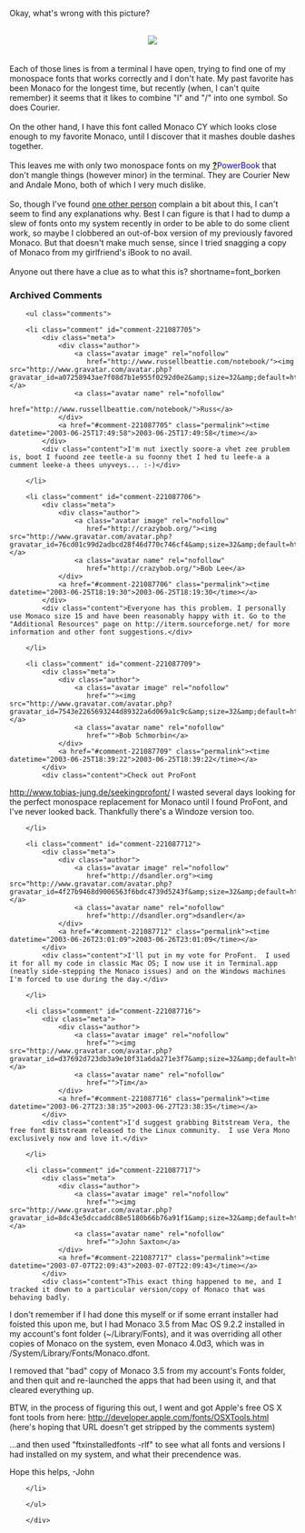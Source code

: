 Okay, what's wrong with this picture?
<br /><br />
<div align="center"><img src="http://www.decafbad.com/blog-images/font-issues.gif" /></div>
<br /><br />
Each of those lines is from a terminal I have open, trying to find
one of my monospace fonts that works correctly and I don't hate.  My
past favorite has been Monaco for the longest time, but recently (when,
I can't quite remember) it seems that it likes to combine "l" and "/"
into one symbol.  So does Courier.  
<br /><br />
On the other hand, I have this font
called Monaco CY which looks close enough to my favorite Monaco, until I 
discover that it mashes double dashes together.
<br /><br />
This leaves me with only two monospace fonts on my <span style='background : #FFFFCE;'><a href="http://www.decafbad.com/twiki/bin/edit/Main/PowerBook?topicparent=Main.FilterData"><b>?</b></a><font color="#0000FF">PowerBook</font></span> that don't
mangle things (however minor) in the terminal. They are Courier New and
Andale Mono, both of which I very much dislike.
<br /><br />
So, though I've found <a href="http://www.dsandler.org/entry.php?1004" target="_top">one other person</a> 
complain a bit about this, I can't seem to find any explanations why.  Best
I can figure is that I had to dump a slew of fonts onto my system recently
in order to be able to do some client work, so maybe I clobbered an out-of-box
version of my previously favored Monaco.  But that doesn't make much sense, since
I tried snagging a copy of Monaco from my girlfriend's iBook to no avail.
<br /><br />
Anyone out there have a clue as to what this is?
<!--more-->
shortname=font_borken

<div id="comments" class="comments archived-comments">
            <h3>Archived Comments</h3>
            
        <ul class="comments">
            
        <li class="comment" id="comment-221087705">
            <div class="meta">
                <div class="author">
                    <a class="avatar image" rel="nofollow" 
                       href="http://www.russellbeattie.com/notebook/"><img src="http://www.gravatar.com/avatar.php?gravatar_id=a07258943ae7f08d7b1e955f0292d0e2&amp;size=32&amp;default=http://mediacdn.disqus.com/1320279820/images/noavatar32.png"/></a>
                    <a class="avatar name" rel="nofollow" 
                       href="http://www.russellbeattie.com/notebook/">Russ</a>
                </div>
                <a href="#comment-221087705" class="permalink"><time datetime="2003-06-25T17:49:58">2003-06-25T17:49:58</time></a>
            </div>
            <div class="content">I'm nut ixectly soore-a vhet zee prublem is, boot I fuoond zee teetle-a su foonny thet I hed tu leefe-a a cumment leeke-a thees unyveys... :-)</div>
            
        </li>
    
        <li class="comment" id="comment-221087706">
            <div class="meta">
                <div class="author">
                    <a class="avatar image" rel="nofollow" 
                       href="http://crazybob.org/"><img src="http://www.gravatar.com/avatar.php?gravatar_id=76cd01c99d2adbcd28f46d770c746cf4&amp;size=32&amp;default=http://mediacdn.disqus.com/1320279820/images/noavatar32.png"/></a>
                    <a class="avatar name" rel="nofollow" 
                       href="http://crazybob.org/">Bob Lee</a>
                </div>
                <a href="#comment-221087706" class="permalink"><time datetime="2003-06-25T18:19:30">2003-06-25T18:19:30</time></a>
            </div>
            <div class="content">Everyone has this problem. I personally use Monaco size 15 and have been reasonably happy with it. Go to the "Additional Resources" page on http://iterm.sourceforge.net/ for more information and other font suggestions.</div>
            
        </li>
    
        <li class="comment" id="comment-221087709">
            <div class="meta">
                <div class="author">
                    <a class="avatar image" rel="nofollow" 
                       href=""><img src="http://www.gravatar.com/avatar.php?gravatar_id=7543e2265693244d89322a6d069a1c9c&amp;size=32&amp;default=http://mediacdn.disqus.com/1320279820/images/noavatar32.png"/></a>
                    <a class="avatar name" rel="nofollow" 
                       href="">Bob Schmorbin</a>
                </div>
                <a href="#comment-221087709" class="permalink"><time datetime="2003-06-25T18:39:22">2003-06-25T18:39:22</time></a>
            </div>
            <div class="content">Check out ProFont
http://www.tobias-jung.de/seekingprofont/
I wasted several days looking for the perfect monospace replacement for Monaco until I found ProFont, and I've never looked back.  Thankfully there's a Windoze version too.</div>
            
        </li>
    
        <li class="comment" id="comment-221087712">
            <div class="meta">
                <div class="author">
                    <a class="avatar image" rel="nofollow" 
                       href="http://dsandler.org"><img src="http://www.gravatar.com/avatar.php?gravatar_id=4f27b9468d9006563f6bdc4739d5243f&amp;size=32&amp;default=http://mediacdn.disqus.com/1320279820/images/noavatar32.png"/></a>
                    <a class="avatar name" rel="nofollow" 
                       href="http://dsandler.org">dsandler</a>
                </div>
                <a href="#comment-221087712" class="permalink"><time datetime="2003-06-26T23:01:09">2003-06-26T23:01:09</time></a>
            </div>
            <div class="content">I'll put in my vote for ProFont.  I used it for all my code in classic Mac OS; I now use it in Terminal.app (neatly side-stepping the Monaco issues) and on the Windows machines I'm forced to use during the day.</div>
            
        </li>
    
        <li class="comment" id="comment-221087716">
            <div class="meta">
                <div class="author">
                    <a class="avatar image" rel="nofollow" 
                       href=""><img src="http://www.gravatar.com/avatar.php?gravatar_id=d37692d723db3a9e10f31a6da271e3f7&amp;size=32&amp;default=http://mediacdn.disqus.com/1320279820/images/noavatar32.png"/></a>
                    <a class="avatar name" rel="nofollow" 
                       href="">Tim</a>
                </div>
                <a href="#comment-221087716" class="permalink"><time datetime="2003-06-27T23:38:35">2003-06-27T23:38:35</time></a>
            </div>
            <div class="content">I'd suggest grabbing Bitstream Vera, the free font Bitstream released to the Linux community.  I use Vera Mono exclusively now and love it.</div>
            
        </li>
    
        <li class="comment" id="comment-221087717">
            <div class="meta">
                <div class="author">
                    <a class="avatar image" rel="nofollow" 
                       href=""><img src="http://www.gravatar.com/avatar.php?gravatar_id=8dc43e5dccaddc88e5180b66b76a91f1&amp;size=32&amp;default=http://mediacdn.disqus.com/1320279820/images/noavatar32.png"/></a>
                    <a class="avatar name" rel="nofollow" 
                       href="">John Saxton</a>
                </div>
                <a href="#comment-221087717" class="permalink"><time datetime="2003-07-07T22:09:43">2003-07-07T22:09:43</time></a>
            </div>
            <div class="content">This exact thing happened to me, and I tracked it down to a particular version/copy of Monaco that was behaving badly.

I don't remember if I had done this myself or if some errant installer had foisted this upon me, but I had Monaco 3.5 from Mac OS 9.2.2 installed in my account's font folder (~/Library/Fonts), and it was overriding all other copies of Monaco on the system, even Monaco 4.0d3, which was in /System/Library/Fonts/Monaco.dfont.

I removed that "bad" copy of Monaco 3.5 from my account's Fonts folder, and then quit and re-launched the apps that had been using it, and that cleared everything up.

BTW, in the process of figuring this out, I went and got Apple's free OS X font tools from here:
http://developer.apple.com/fonts/OSXTools.html (here's hoping that URL doesn't get stripped by the comments system)

...and then used "ftxinstalledfonts -rlf" to see what all fonts and versions I had installed on my system, and what their precendence was.

Hope this helps,
-John</div>
            
        </li>
    
        </ul>
    
        </div>
    